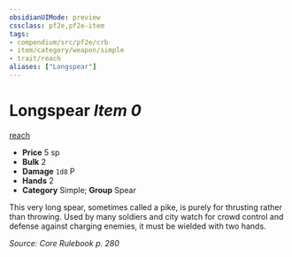 ```yaml
---
obsidianUIMode: preview
cssclass: pf2e,pf2e-item
tags:
- compendium/src/pf2e/crb
- item/category/weapon/simple
- trait/reach
aliases: ["Longspear"]
---
```

# Longspear *Item 0*  
[reach](/rules/traits/reach.md)  

- **Price** 5 sp
- **Bulk** 2
- **Damage** `1d8` P
- **Hands** 2
- **Category** Simple; **Group** Spear 

This very long spear, sometimes called a pike, is purely for thrusting rather than throwing. Used by many soldiers and city watch for crowd control and defense against charging enemies, it must be wielded with two hands.

*Source: Core Rulebook p. 280*